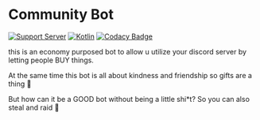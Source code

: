 # Community Bot

[![Support Server](https://img.shields.io/discord/503652829685088276?label=discord+support+server&logo=Discord&colorB=7289da&style=flat)](https://discord.gg/6yekupN67K)
[![Kotlin](https://img.shields.io/badge/v1.5.10-%230095D5.svg?label=&logo=kotlin&logoColor=white&style=flat)](https://kotlinlang.org/")
[![Codacy Badge](https://img.shields.io/codacy/grade/5cb56a0deff647148a6b8889fe8907df?label=Code+Grade&logo=codacy)](https://www.codacy.com/gh/Unicorn7141/CommunityBot/dashboard?utm_source=github.com&amp;utm_medium=referral&amp;utm_content=Unicorn7141/CommunityBot&amp;utm_campaign=Badge_Grade)

this is an economy purposed bot to allow u utilize your discord server by letting people BUY things.

At the same time this bot is all about kindness and friendship so gifts are a thing 🤯

But how can it be a GOOD bot without being a little shi*t? So you can also steal and raid 🤣

